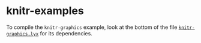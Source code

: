 # knitr-examples

To compile the `knitr-graphics` example, look at the bottom of the file
[`knitr-graphics.lyx`](knitr-graphics.lyx) for its dependencies.
